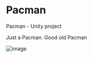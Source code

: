 # Pacman

Pacman - Unity project

Just a Pacman. Good old Pacman

![image](https://github.com/TrueMishamol/Pacman/assets/101403719/fa55f88c-b051-415c-a361-13da379e5a53)
